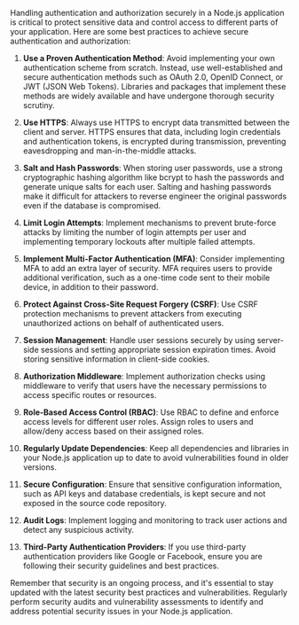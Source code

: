 Handling authentication and authorization securely in a Node.js application is critical to protect sensitive data and control access to different parts of your application. Here are some best practices to achieve secure authentication and authorization:

1. **Use a Proven Authentication Method**: Avoid implementing your own authentication scheme from scratch. Instead, use well-established and secure authentication methods such as OAuth 2.0, OpenID Connect, or JWT (JSON Web Tokens). Libraries and packages that implement these methods are widely available and have undergone thorough security scrutiny.

2. **Use HTTPS**: Always use HTTPS to encrypt data transmitted between the client and server. HTTPS ensures that data, including login credentials and authentication tokens, is encrypted during transmission, preventing eavesdropping and man-in-the-middle attacks.

3. **Salt and Hash Passwords**: When storing user passwords, use a strong cryptographic hashing algorithm like bcrypt to hash the passwords and generate unique salts for each user. Salting and hashing passwords make it difficult for attackers to reverse engineer the original passwords even if the database is compromised.

4. **Limit Login Attempts**: Implement mechanisms to prevent brute-force attacks by limiting the number of login attempts per user and implementing temporary lockouts after multiple failed attempts.

5. **Implement Multi-Factor Authentication (MFA)**: Consider implementing MFA to add an extra layer of security. MFA requires users to provide additional verification, such as a one-time code sent to their mobile device, in addition to their password.

6. **Protect Against Cross-Site Request Forgery (CSRF)**: Use CSRF protection mechanisms to prevent attackers from executing unauthorized actions on behalf of authenticated users.

7. **Session Management**: Handle user sessions securely by using server-side sessions and setting appropriate session expiration times. Avoid storing sensitive information in client-side cookies.

8. **Authorization Middleware**: Implement authorization checks using middleware to verify that users have the necessary permissions to access specific routes or resources.

9. **Role-Based Access Control (RBAC)**: Use RBAC to define and enforce access levels for different user roles. Assign roles to users and allow/deny access based on their assigned roles.

10. **Regularly Update Dependencies**: Keep all dependencies and libraries in your Node.js application up to date to avoid vulnerabilities found in older versions.

11. **Secure Configuration**: Ensure that sensitive configuration information, such as API keys and database credentials, is kept secure and not exposed in the source code repository.

12. **Audit Logs**: Implement logging and monitoring to track user actions and detect any suspicious activity.

13. **Third-Party Authentication Providers**: If you use third-party authentication providers like Google or Facebook, ensure you are following their security guidelines and best practices.

Remember that security is an ongoing process, and it's essential to stay updated with the latest security best practices and vulnerabilities. Regularly perform security audits and vulnerability assessments to identify and address potential security issues in your Node.js application.
